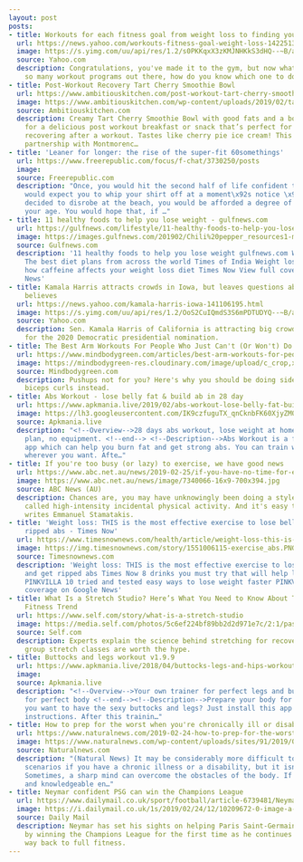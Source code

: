 ```yaml
---
layout: post
posts:
- title: Workouts for each fitness goal from weight loss to finding your abs
  url: https://news.yahoo.com/workouts-fitness-goal-weight-loss-142251302.html
  image: https://s.yimg.com/uu/api/res/1.2/s0PKKqxX3zKMJNHKkS3dHQ--~B/aD0zMDA7dz01MDA7c209MTthcHBpZD15dGFjaHlvbg--/http://media.zenfs.com/en-US/homerun/usa_today_life_698/b9d39c8f98e1868ab30f3aa4b9d3ed3d
  source: Yahoo.com
  description: Congratulations, you've made it to the gym, but now what? There are
    so many workout programs out there, how do you know which one to do?
- title: Post-Workout Recovery Tart Cherry Smoothie Bowl
  url: https://www.ambitiouskitchen.com/post-workout-tart-cherry-smoothie-bowl/
  image: https://www.ambitiouskitchen.com/wp-content/uploads/2019/02/tartcherrysmoothie-3.jpg
  source: Ambitiouskitchen.com
  description: Creamy Tart Cherry Smoothie Bowl with good fats and a boost of protein
    for a delicious post workout breakfast or snack that’s perfect for refueling and
    recovering after a workout. Tastes like cherry pie ice cream! This recipe is in
    partnership with Montmorenc…
- title: 'Leaner for longer: the rise of the super-fit 60somethings'
  url: https://www.freerepublic.com/focus/f-chat/3730250/posts
  image: 
  source: Freerepublic.com
  description: "Once, you would hit the second half of life confident that nobody
    would expect you to whip your shirt off at a moment\x92s notice \x96 or if you
    decided to disrobe at the beach, you would be afforded a degree of reverence becoming
    your age. You would hope that, if …"
- title: 11 healthy foods to help you lose weight - gulfnews.com
  url: https://gulfnews.com/lifestyle/11-healthy-foods-to-help-you-lose-weight-1.1025822
  image: https://images.gulfnews.com/201902/Chili%20pepper_resources1-medium.jpeg
  source: Gulfnews.com
  description: '11 healthy foods to help you lose weight gulfnews.com Weight loss:
    The best diet plans from across the world Times of India Weight loss: Here is
    how caffeine affects your weight loss diet Times Now View full coverage on Google
    News'
- title: Kamala Harris attracts crowds in Iowa, but leaves questions about what she
    believes
  url: https://news.yahoo.com/kamala-harris-iowa-141106195.html
  image: https://s.yimg.com/uu/api/res/1.2/OoS2CuIQmdS3S6mPDTUDYQ--~B/aD0zOTQyO3c9NTkxNDtzbT0xO2FwcGlkPXl0YWNoeW9u/https://img.huffingtonpost.com/asset/5c72a4623600000f176afd94.jpeg
  source: Yahoo.com
  description: Sen. Kamala Harris of California is attracting big crowds as she campaigns
    for the 2020 Democratic presidential nomination.
- title: The Best Arm Workouts For People Who Just Can't (Or Won't) Do Pushups
  url: https://www.mindbodygreen.com/articles/best-arm-workouts-for-people-who-dont-do-pushups
  image: https://mindbodygreen-res.cloudinary.com/image/upload/c_crop,x_0,y_138,w_1600,h_899/c_fill,w_720,h_378,g_auto,q_85,fl_lossy,f_jpg/org/xiza21u4hjsgoxdj8.jpg
  source: Mindbodygreen.com
  description: Pushups not for you? Here's why you should be doing side planks and
    biceps curls instead.
- title: Abs Workout - lose belly fat & build ab in 28 day
  url: https://www.apkmania.live/2019/02/abs-workout-lose-belly-fat-build-ab-in.html
  image: https://lh3.googleusercontent.com/IK9czfuguTX_qnCknbFK60XjyZM0PHzCTp5NWb-mzEe_VEStb61goIqmhHd-aRT96q4=s72-c-h450
  source: Apkmania.live
  description: "<!--Overview-->28 days abs workout, lose weight at home, ab core fitness
    plan, no equipment. <!--end--> <!--Description-->Abs Workout is a fitness challenge
    app which can help you burn fat and get strong abs. You can train whenever and
    wherever you want. Afte…"
- title: If you're too busy (or lazy) to exercise, we have good news
  url: https://www.abc.net.au/news/2019-02-25/if-you-have-no-time-for-exercise-heres-a-regime-everyone-can-do/10837584
  image: https://www.abc.net.au/news/image/7340066-16x9-700x394.jpg
  source: ABC News (AU)
  description: Chances are, you may have unknowingly been doing a style of exercise
    called high-intensity incidental physical activity. And it's easy to do more,
    writes Emmanuel Stamatakis.
- title: 'Weight loss: THIS is the most effective exercise to lose belly fat and get
    ripped abs - Times Now'
  url: https://www.timesnownews.com/health/article/weight-loss-this-is-the-most-effective-exercise-to-lose-belly-fat-and-get-ripped-abs/371606
  image: https://img.timesnownews.com/story/1551006115-exercise_abs.PNG
  source: Timesnownews.com
  description: 'Weight loss: THIS is the most effective exercise to lose belly fat
    and get ripped abs Times Now 8 drinks you must try that will help lose weight
    PINKVILLA 10 tried and tested easy ways to lose weight faster PINKVILLA View full
    coverage on Google News'
- title: What Is a Stretch Studio? Here’s What You Need to Know About This Growing
    Fitness Trend
  url: https://www.self.com/story/what-is-a-stretch-studio
  image: https://media.self.com/photos/5c6ef224bf89bb2d2d971e7c/2:1/pass/women-stretching-gym.jpg
  source: Self.com
  description: Experts explain the science behind stretching for recovery and if flexibility-focused
    group stretch classes are worth the hype.
- title: Buttocks and legs workout v1.9.9
  url: https://www.apkmania.live/2018/04/buttocks-legs-and-hips-workout.html
  image: 
  source: Apkmania.live
  description: "<!--Overview-->Your own trainer for perfect legs and buttocks. Workout
    for perfect body <!--end--><!--Description-->Prepare your body for summer! Do
    you want to have the sexy buttocks and legs? Just install this app and follow
    instructions. After this trainin…"
- title: How to prep for the worst when you're chronically ill or disabled
  url: https://www.naturalnews.com/2019-02-24-how-to-prep-for-the-worst-when-youre-chronically-ill-or-disabled.html
  image: https://www.naturalnews.com/wp-content/uploads/sites/91/2019/02/Man-Wheelchair-Disabled-Basketball-Court-Fitness.jpg
  source: Naturalnews.com
  description: "(Natural News) It may be considerably more difficult to prep for disaster
    scenarios if you have a chronic illness or a disability, but it isn’t impossible.
    Sometimes, a sharp mind can overcome the obstacles of the body. If you are skilled
    and knowledgeable en…"
- title: Neymar confident PSG can win the Champions League
  url: https://www.dailymail.co.uk/sport/football/article-6739481/Neymar-confident-PSG-win-Champions-League.html
  image: https://i.dailymail.co.uk/1s/2019/02/24/12/10209672-0-image-a-5_1551010475362.jpg
  source: Daily Mail
  description: Neymar has set his sights on helping Paris Saint-Germain make history
    by winning the Champions League for the first time as he continues to battle his
    way back to full fitness.
---
```


